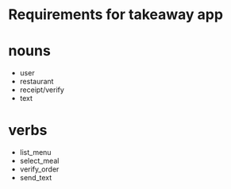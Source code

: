 # Requirements for takeaway app

<!-- As a customer
So that I can check if I want to order something
I would like to see a list of dishes with prices -->
<!-- 
As a customer
So that I can order the meal I want
I would like to be able to select some number of several available dishes -->
<!-- 
As a customer
So that I can verify that my order is correct
I would like to check that the total I have been given matches the sum of the various dishes in my order -->

<!-- As a customer
So that I am reassured that my order will be delivered on time
I would like to receive a text such as "Thank you! Your order was placed and will be delivered before 18:52" after I have ordered -->

# nouns 

- user
- restaurant
- receipt/verify
- text

# verbs 

- list_menu
- select_meal
- verify_order
- send_text
